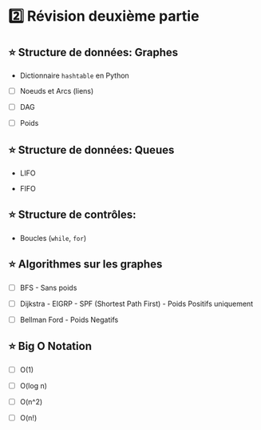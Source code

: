 # :two: Révision deuxième partie


## :star: Structure de données: Graphes

- Dictionnaire `hashtable` en Python

- [ ] Noeuds et Arcs (liens)

- [ ] DAG

- [ ] Poids

## :star: Structure de données: Queues

- LIFO

- FIFO

## :star: Structure de contrôles: 

- Boucles (`while`, `for`)

## :star: Algorithmes sur les graphes

- [ ] BFS - Sans poids

- [ ] Dijkstra - EIGRP - SPF (Shortest Path First) - Poids Positifs uniquement

- [ ] Bellman Ford - Poids Negatifs

## :star: Big O Notation

- [ ] O(1)

- [ ] O(log n)

- [ ] O(n^2)

- [ ] O(n!)

